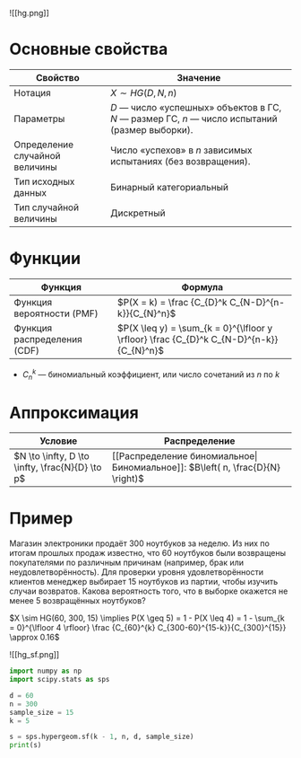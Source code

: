 
![[hg.png]]

# Основные свойства

| Свойство                       | Значение                                                                                       |
| ------------------------------ | ---------------------------------------------------------------------------------------------- |
| Нотация                        | $X \sim HG(D, N, n)$                                                                           |
| Параметры                      | $D$ — число «успешных» объектов в ГС, $N$ — размер ГС, $n$ — число испытаний (размер выборки). |
| Определение случайной величины | Число «успехов» в $n$ зависимых испытаниях (без возвращения).                                  |
| Тип исходных данных            | Бинарный категориальный                                                                        |
| Тип случайной величины         | Дискретный                                                                                     |

# Функции

| Функция                     | Формула                                                                                 |
| --------------------------- | --------------------------------------------------------------------------------------- |
| Функция вероятности (PMF)   | $P(X = k) = \frac {C_{D}^k C_{N-D}^{n-k}}{C_{N}^n}$                                     |
| Функция распределения (CDF) | $P(X \leq y) = \sum_{k = 0}^{\lfloor y \rfloor} \frac {C_{D}^k C_{N-D}^{n-k}}{C_{N}^n}$ |

- $C_{n}^k$ — биномиальный коэффициент, или число сочетаний из $n$ по $k$

# Аппроксимация

| Условие                                         | Распределение                                                                  |
| ----------------------------------------------- | ------------------------------------------------------------------------------ |
| $N \to \infty, D \to \infty, \frac{N}{D} \to p$ | [[Распределение биномиальное\|Биномиальное]]: $B\left( n, \frac{D}{N} \right)$ |

# Пример

Магазин электроники продаёт 300 ноутбуков за неделю. Из них по итогам прошлых продаж известно, что 60 ноутбуков были возвращены покупателями по различным причинам (например, брак или неудовлетворённость). Для проверки уровня удовлетворённости клиентов менеджер выбирает 15 ноутбуков из партии, чтобы изучить случаи возвратов. Какова вероятность того, что в выборке окажется не менее 5 возвращённых ноутбуков?

$X \sim HG(60, 300, 15) \implies P(X \geq 5) = 1 - P(X \leq 4) =  1 - \sum_{k = 0}^{\lfloor 4 \rfloor} \frac {C_{60}^{k} C_{300-60}^{15-k}}{C_{300}^{15}} \approx 0.16$

![[hg_sf.png]]

```python
import numpy as np
import scipy.stats as sps

d = 60
n = 300
sample_size = 15
k = 5

s = sps.hypergeom.sf(k - 1, n, d, sample_size)
print(s)
```